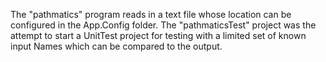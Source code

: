 The "pathmatics" program reads in a text file whose location can be configured in the App.Config folder. 
The "pathmaticsTest" project was the attempt to start a UnitTest project for testing with a limited set of known input Names 
which can be compared to the output.
